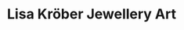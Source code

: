 ---
title: "Lisa Kröber Jewellery Art"
url: /winningen/lisa-kroeber-jewellery-art/
shop: Schmuck
---